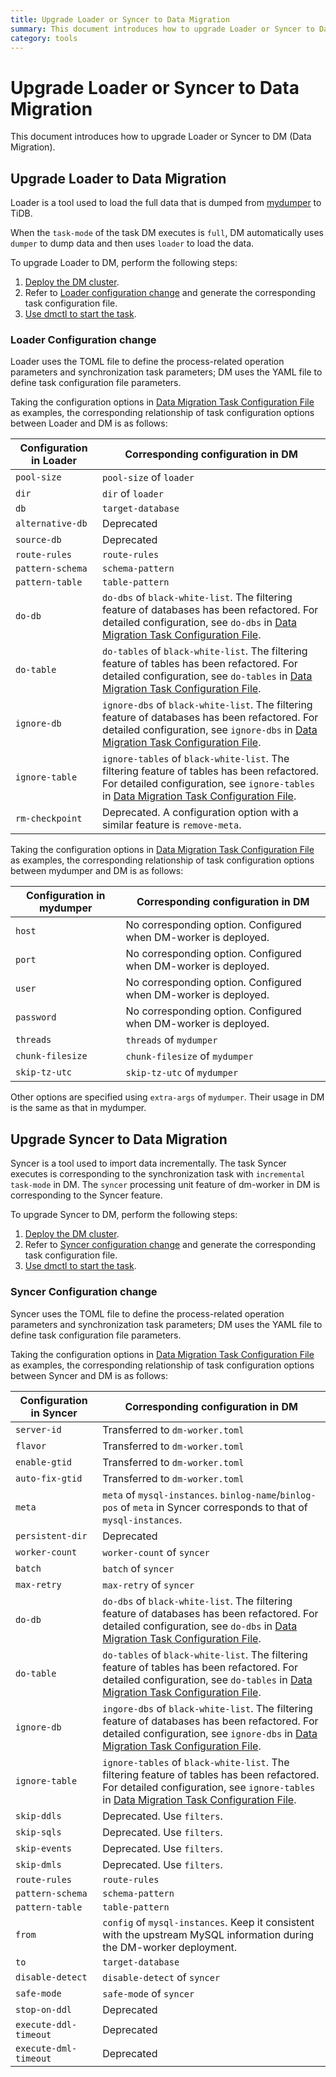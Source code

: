 ```yaml
---
title: Upgrade Loader or Syncer to Data Migration
summary: This document introduces how to upgrade Loader or Syncer to Data Migration. 
category: tools
---
```


# Upgrade Loader or Syncer to Data Migration

This document introduces how to upgrade Loader or Syncer to DM (Data Migration).

## Upgrade Loader to Data Migration

Loader is a tool used to load the full data that is dumped from [mydumper](../tools/mydumper.md) to TiDB.

When the `task-mode` of the task DM executes is `full`, DM automatically uses `dumper` to dump data and then uses `loader` to load the data.

To upgrade Loader to DM, perform the following steps:

1. [Deploy the DM cluster](../tools/data-migration-deployment.md).
2. Refer to [Loader configuration change](#loader-configuration-change) and generate the corresponding task configuration file.
3. [Use dmctl to start the task](../tools/data-migration-manage-task.md#create-the-data-synchronization-task).

### Loader Configuration change 

Loader uses the TOML file to define the process-related operation parameters and synchronization task parameters; DM uses the YAML file to define task configuration file parameters.

Taking the configuration options in [Data Migration Task Configuration File](../tools/dm-task-configuration-file-intro.md) as examples, the corresponding relationship of task configuration options between Loader and DM is as follows:

| Configuration in Loader | Corresponding configuration in DM |
| ---------------------- | --------------------------------- |
| `pool-size` | `pool-size` of `loader` |
| `dir` | `dir` of `loader` |
| `db` | `target-database` |
| `alternative-db` | Deprecated |
| `source-db` | Deprecated |
| `route-rules` | `route-rules` |
| `pattern-schema` | `schema-pattern` |
| `pattern-table` | `table-pattern` |
| `do-db` | `do-dbs` of `black-white-list`. The filtering feature of databases has been refactored. For detailed configuration, see `do-dbs` in [Data Migration Task Configuration File](../tools/dm-task-configuration-file-intro.md). |
| `do-table` | `do-tables` of `black-white-list`. The filtering feature of tables has been refactored. For detailed configuration, see `do-tables` in [Data Migration Task Configuration File](../tools/dm-task-configuration-file-intro.md). |
| `ignore-db` | `ignore-dbs` of `black-white-list`. The filtering feature of databases has been refactored. For detailed configuration, see `ignore-dbs` in [Data Migration Task Configuration File](../tools/dm-task-configuration-file-intro.md). |
| `ignore-table` | `ignore-tables` of `black-white-list`. The filtering feature of tables has been refactored. For detailed configuration, see `ignore-tables` in [Data Migration Task Configuration File](../tools/dm-task-configuration-file-intro.md). |
| `rm-checkpoint` | Deprecated. A configuration option with a similar feature is `remove-meta`. |

Taking the configuration options in [Data Migration Task Configuration File](../tools/dm-task-configuration-file-intro.md) as examples, the corresponding relationship of task configuration options between mydumper and DM is as follows:

| Configuration in mydumper | Corresponding configuration in DM |
| ---------------------- | --------------------------------- |
| `host` | No corresponding option. Configured when DM-worker is deployed. |
| `port` | No corresponding option. Configured when DM-worker is deployed. |
| `user` | No corresponding option. Configured when DM-worker is deployed. |
| `password` | No corresponding option. Configured when DM-worker is deployed. |
| `threads` | `threads` of `mydumper` |
| `chunk-filesize` | `chunk-filesize` of `mydumper` |
| `skip-tz-utc` | `skip-tz-utc` of `mydumper` |

Other options are specified using `extra-args` of `mydumper`. Their usage in DM is the same as that in mydumper.

## Upgrade Syncer to Data Migration

Syncer is a tool used to import data incrementally. The task Syncer executes is corresponding to the synchronization task with `incremental` `task-mode` in DM. The `syncer` processing unit feature of dm-worker in DM is corresponding to the Syncer feature.

To upgrade Syncer to DM, perform the following steps:

1. [Deploy the DM cluster](../tools/data-migration-deployment.md).
2. Refer to [Syncer configuration change](#syncer-configuration-change) and generate the corresponding task configuration file.
3. [Use dmctl to start the task](../tools/data-migration-manage-task.md#create-the-data-synchronization-task).

### Syncer Configuration change

Syncer uses the TOML file to define the process-related operation parameters and synchronization task parameters; DM uses the YAML file to define task configuration file parameters.

Taking the configuration options in [Data Migration Task Configuration File](../tools/dm-task-configuration-file-intro.md) as examples, the corresponding relationship of task configuration options between Syncer and DM is as follows:

| Configuration in Syncer | Corresponding configuration in DM |
| ---------------------- | --------------------------------- |
| `server-id` | Transferred to `dm-worker.toml` |
| `flavor` | Transferred to `dm-worker.toml` |
| `enable-gtid` | Transferred to `dm-worker.toml` |
| `auto-fix-gtid` | Transferred to `dm-worker.toml` |
| `meta` | `meta` of `mysql-instances`. `binlog-name`/`binlog-pos` of `meta` in Syncer corresponds to that of `mysql-instances`. |
| `persistent-dir` | Deprecated |
| `worker-count` | `worker-count` of `syncer` |
| `batch` | `batch` of `syncer` |
| `max-retry` | `max-retry` of `syncer` |
| `do-db` | `do-dbs` of `black-white-list`. The filtering feature of databases has been refactored. For detailed configuration, see `do-dbs` in [Data Migration Task Configuration File](../tools/dm-task-configuration-file-intro.md). |
| `do-table` | `do-tables` of `black-white-list`. The filtering feature of tables has been refactored. For detailed configuration, see `do-tables` in [Data Migration Task Configuration File](../tools/dm-task-configuration-file-intro.md). |
| `ignore-db` | `ingore-dbs` of `black-white-list`. The filtering feature of databases has been refactored. For detailed configuration, see `ignore-dbs` in [Data Migration Task Configuration File](../tools/dm-task-configuration-file-intro.md). |
| `ignore-table` | `ignore-tables` of `black-white-list`. The filtering feature of tables has been refactored. For detailed configuration, see `ignore-tables` in [Data Migration Task Configuration File](../tools/dm-task-configuration-file-intro.md). |
| `skip-ddls` | Deprecated. Use `filters`. |
| `skip-sqls` | Deprecated. Use `filters`. |
| `skip-events` | Deprecated. Use `filters`. |
| `skip-dmls` | Deprecated. Use `filters`. |
| `route-rules` | `route-rules`|
| `pattern-schema` | `schema-pattern` |
| `pattern-table` | `table-pattern` |
| `from` | `config` of `mysql-instances`. Keep it consistent with the upstream MySQL information during the DM-worker deployment. |
| `to` | `target-database` |
| `disable-detect` | `disable-detect` of `syncer` |
| `safe-mode` | `safe-mode` of `syncer` |
| `stop-on-ddl` | Deprecated |
| `execute-ddl-timeout` | Deprecated |
| `execute-dml-timeout` | Deprecated |
